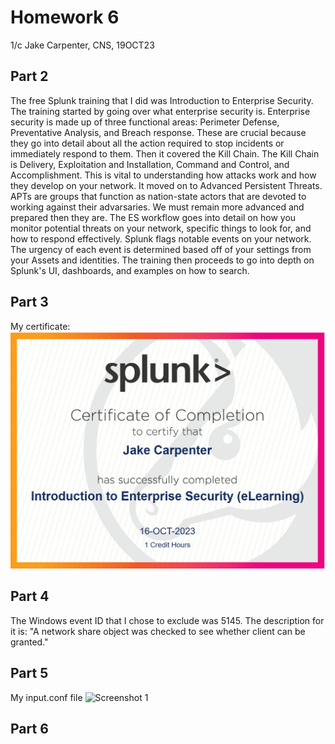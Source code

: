 # Homework 6
1/c Jake Carpenter,
CNS,
19OCT23

## Part 2

The free Splunk training that I did was Introduction to Enterprise Security. The training started by going over what enterprise security is. Enterprise security is made up of three functional areas: Perimeter Defense, Preventative Analysis, and Breach response. These are crucial because they go into detail about all the action required to stop incidents or immediately respond to them. Then it covered the Kill Chain. The Kill Chain is Delivery, Exploitation and Installation, Command and Control, and Accomplishment. This is vital to understanding how attacks work and how they develop on your network. It moved on to Advanced Persistent Threats. APTs are groups that function as nation-state actors that are devoted to working against their advarsaries. We must remain more advanced and prepared then they are. The ES workflow goes into detail on how you monitor potential threats on your network, specific things to look for, and how to respond effectively. Splunk flags notable events on your network. The urgency of each event is determined based off of your settings from your Assets and identities. The training then proceeds to go into depth on Splunk's UI, dashboards, and examples on how to search. 


## Part 3
My certificate:
![Screenshot 1](certificate.png)


## Part 4
The Windows event ID that I chose to exclude was 5145. The description for it is: "A network share object was checked to see whether client can be granted."

## Part 5
My input.conf file
![Screenshot 1](part_4.png)

## Part 6
